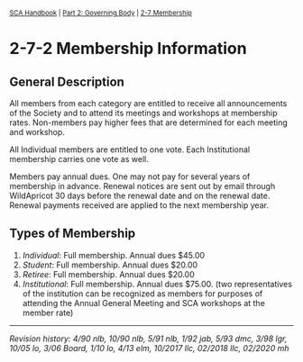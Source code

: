 <sup>[SCA Handbook](/sca-handbook/index.html) | [Part 2: Governing Body](../02_governing_body/index.html) | [2-7 Membership](../02_governing_body/02-07_membership.html)</sup> 

# 2-7-2 Membership Information

## General Description

All members from each category are entitled to receive all announcements of the Society and to attend its meetings and workshops at membership rates. Non-members pay higher fees that are determined for each meeting and workshop.

All Individual members are entitled to one vote. Each Institutional membership carries one vote as well.

Members pay annual dues. One may not pay for several years of membership in advance. Renewal notices are sent out by email through WildApricot 30 days before the renewal date and on the renewal date. Renewal payments received are applied to the next membership year.

## Types of Membership
1. _Individual_: Full membership. Annual dues $45.00
2. _Student_: Full membership. Annual dues $20.00
3. _Retiree_: Full membership. Annual dues $20.00
4. _Institutional_: Full membership. Annual dues $75.00. (two representatives of the institution can be recognized as members for purposes of attending the Annual General Meeting and SCA workshops at the member rate)

***

_Revision history: 4/90 nlb, 10/90 nlb, 5/91 nlb, 1/92 jab, 5/93 dmc, 3/98 lgr, 10/05 lo, 3/06 Board, 1/10 lo, 4/13 elm, 10/2017 llc, 02/2018 llc, 02/2020 mh_
